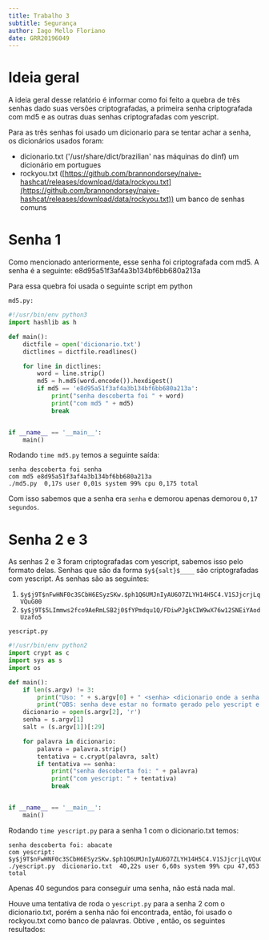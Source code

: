 ```yaml
---
title: Trabalho 3
subtitle: Segurança
author: Iago Mello Floriano 
date: GRR20196049
---
```


# Ideia geral

A ideia geral desse relatório é informar como foi feito a quebra de três senhas dado
suas versões criptografadas, a primeira senha criptografada com md5 e as outras duas
senhas criptografadas com yescript.

Para as três senhas foi usado um dicionario para se tentar achar a senha, os dicionários
usados foram:

- dicionario.txt ('/usr/share/dict/brazilian' nas máquinas do dinf) um dicionário em portugues
- rockyou.txt ([https://github.com/brannondorsey/naive-hashcat/releases/download/data/rockyou.txt](https://github.com/brannondorsey/naive-hashcat/releases/download/data/rockyou.txt)) um banco de senhas comuns

# Senha 1

Como mencionado anteriormente, esse senha foi criptografada com md5. A senha é a seguinte:
e8d95a51f3af4a3b134bf6bb680a213a

Para essa quebra foi usada o seguinte script em python

`md5.py:`
```python
#!/usr/bin/env python3
import hashlib as h

def main():
    dictfile = open('dicionario.txt')
    dictlines = dictfile.readlines()

    for line in dictlines:
        word = line.strip()
        md5 = h.md5(word.encode()).hexdigest()
        if md5 == 'e8d95a51f3af4a3b134bf6bb680a213a':
            print("senha descoberta foi " + word)
            print("com md5 " + md5)
            break


if __name__ == '__main__':
    main()
```

Rodando `time md5.py` temos a seguinte saída:

```
senha descoberta foi senha
com md5 e8d95a51f3af4a3b134bf6bb680a213a
./md5.py  0,17s user 0,01s system 99% cpu 0,175 total
```

Com isso sabemos que a senha era `senha` e demorou apenas demorou `0,17 segundos`.

# Senha 2 e 3

As senhas 2 e 3 foram criptografadas com yescript, sabemos isso pelo formato delas.
Senhas que são da forma `$y${salt}$____` são criptografadas com yescript. As senhas são
as seguintes:

1. `$y$j9T$nFwHNF0c3SCbH6ESyzSKw.$ph1Q6UMJnIyAU6O7ZLYH14H5C4.V1SJjcrjLqVQuG00`
2. `$y$j9T$5LImmws2fco9AeRmLSB2j0$fYPmdqu1Q/FDiwPJgkCIW9wX76w12SNEiYAodUzafo5`

`yescript.py`
```python
#!/usr/bin/env python2
import crypt as c
import sys as s
import os

def main():
    if len(s.argv) != 3:
        print("Uso: " + s.argv[0] + " <senha> <dicionario onde a senha sera procurada>")
        print("OBS: senha deve estar no formato gerado pelo yescript e com o salt")
    dicionario = open(s.argv[2], 'r')
    senha = s.argv[1]
    salt = (s.argv[1])[:29]

    for palavra in dicionario:
        palavra = palavra.strip()
        tentativa = c.crypt(palavra, salt)
        if tentativa == senha:
            print("senha descoberta foi: " + palavra)
            print("com yescript: " + tentativa)
            break


if __name__ == '__main__':
    main()
```

Rodando `time yescript.py` para a senha 1 com o dicionario.txt temos:
```
senha descoberta foi: abacate
com yescript: $y$j9T$nFwHNF0c3SCbH6ESyzSKw.$ph1Q6UMJnIyAU6O7ZLYH14H5C4.V1SJjcrjLqVQuG00
./yescript.py  dicionario.txt  40,22s user 6,60s system 99% cpu 47,053 total
```
Apenas 40 segundos para conseguir uma senha, não está nada mal.

Houve uma tentativa de roda o `yescript.py` para a senha 2 com o dicionario.txt, porém
a senha não foi encontrada, então, foi usado o rockyou.txt como banco de palavras. Obtive
, então, os seguintes resultados:
